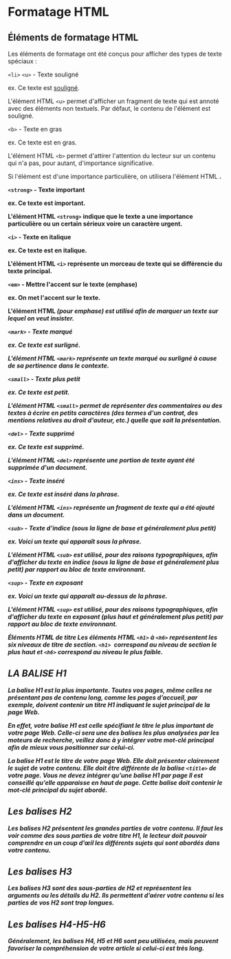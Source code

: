 # Formatage HTML

## Éléments de formatage HTML

Les éléments de formatage ont été conçus pour afficher des types de texte spéciaux :

`<li>` `<u>` - Texte souligné

ex. Ce texte est <u>souligné</u>.

L'élément HTML `<u>` permet d'afficher un fragment de texte qui est annoté avec des éléments non textuels. Par défaut, le contenu de l'élément est souligné.

`<b>` - Texte en gras

ex. Ce texte est en gras.

L'élément HTML `<b>` permet d'attirer l'attention du lecteur sur un contenu qui n'a pas, pour autant, d'importance significative.

Si l'élément est d'une importance particulière, on utilisera l'élément HTML <strong>.

`<strong>` - Texte important

ex. Ce texte est important.

L'élément HTML `<strong>` indique que le texte a une importance particulière ou un certain sérieux voire un caractère urgent.

`<i>` - Texte en italique

ex. Ce texte est en italique.

L'élément HTML `<i>` représente un morceau de texte qui se différencie du texte principal.

`<em>` - Mettre l'accent sur le texte (emphase)

ex. On met l'accent sur le texte.

L'élément HTML <em> (pour emphase) est utilisé afin de marquer un texte sur lequel on veut insister.

`<mark>` - Texte marqué

ex. Ce texte est surligné.

L'élément HTML `<mark>` représente un texte marqué ou surligné à cause de sa pertinence dans le contexte.

`<small>` - Texte plus petit

ex. Ce texte est petit.

L'élément HTML `<small>` permet de représenter des commentaires ou des textes à écrire en petits caractères (des termes d'un contrat, des mentions relatives au droit d'auteur, etc.) quelle que soit la présentation.

`<del>` - Texte supprimé

ex. Ce texte est supprimé.

L'élément HTML `<del>` représente une portion de texte ayant été supprimée d'un document.

`<ins>` - Texte inséré

ex. Ce texte est inséré dans la phrase.

L'élément HTML `<ins>` représente un fragment de texte qui a été ajouté dans un document.

`<sub>` - Texte d'indice (sous la ligne de base et généralement plus petit)

ex. Voici un texte qui apparaît sous la phrase.

L'élément HTML `<sub>` est utilisé, pour des raisons typographiques, afin d'afficher du texte en indice (sous la ligne de base et généralement plus petit) par rapport au bloc de texte environnant.

`<sup>` - Texte en exposant

ex. Voici un texte qui apparaît au-dessus de la phrase.

L'élément HTML `<sup>` est utilisé, pour des raisons typographiques, afin d'afficher du texte en exposant (plus haut et généralement plus petit) par rapport au bloc de texte environnant.

Éléments HTML de titre
Les éléments HTML `<h1>` à `<h6>` représentent les six niveaux de titre de section. `<h1> `correspond au niveau de section le plus haut et `<h6>` correspond au niveau le plus faible.

## LA BALISE H1

La balise H1 est la plus importante. Toutes vos pages, même celles ne présentant pas de contenu long, comme les pages d’accueil, par exemple, doivent contenir un titre H1 indiquant le sujet principal de la page Web.

En effet, votre balise H1 est celle spécifiant le titre le plus important de votre page Web. Celle-ci sera une des balises les plus analysées par les moteurs de recherche, veillez donc à y intégrer votre mot-clé principal afin de mieux vous positionner sur celui-ci.

La balise H1 est le titre de votre page Web. Elle doit présenter clairement le sujet de votre contenu.
Elle doit être différente de la balise `<title>` de votre page.
Vous ne devez intégrer qu’une balise H1 par page
Il est conseillé qu’elle apparaisse en haut de page.
Cette balise doit contenir le mot-clé principal du sujet abordé.

## Les balises H2

Les balises H2 présentent les grandes parties de votre contenu. Il faut les voir comme des sous parties de votre titre H1, le lecteur doit pouvoir comprendre en un coup d’œil les différents sujets qui sont abordés dans votre contenu.

## Les balises H3

Les balises H3 sont des sous-parties de H2 et représentent les arguments ou les détails du H2. Ils permettent d’aérer votre contenu si les parties de vos H2 sont trop longues.

## Les balises H4-H5-H6

Généralement, les balises H4, H5 et H6 sont peu utilisées, mais peuvent favoriser la compréhension de votre article si celui-ci est très long.
